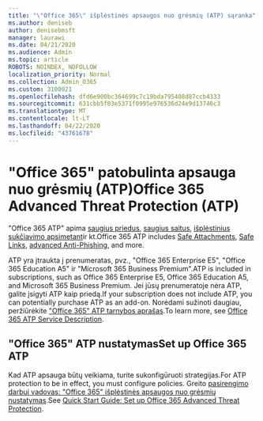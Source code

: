 ```yaml
---
title: "\"Office 365\" išplėstinės apsaugos nuo grėsmių (ATP) sąranka"
ms.author: deniseb
author: denisebmsft
manager: laurawi
ms.date: 04/21/2020
ms.audience: Admin
ms.topic: article
ROBOTS: NOINDEX, NOFOLLOW
localization_priority: Normal
ms.collection: Admin_O365
ms.custom: 3100021
ms.openlocfilehash: dfd6e900bc364699c7c19bda795408d87ccb4333
ms.sourcegitcommit: 631cbb5f03e5371f0995e976536d24e9d13746c3
ms.translationtype: MT
ms.contentlocale: lt-LT
ms.lasthandoff: 04/22/2020
ms.locfileid: "43761678"
---
```

# <a name="office-365-advanced-threat-protection-atp"></a><span data-ttu-id="152db-102">"Office 365" patobulinta apsauga nuo grėsmių (ATP)</span><span class="sxs-lookup"><span data-stu-id="152db-102">Office 365 Advanced Threat Protection (ATP)</span></span>

<span data-ttu-id="152db-103">"Office 365 ATP" apima [saugius priedus](https://docs.microsoft.com/office365/securitycompliance/atp-safe-attachments), [saugius saitus](https://docs.microsoft.com/office365/securitycompliance/atp-safe-links), [išplėstinius sukčiavimo apsimetant](https://docs.microsoft.com/office365/securitycompliance/atp-anti-phishing)ir kt.</span><span class="sxs-lookup"><span data-stu-id="152db-103">Office 365 ATP includes [Safe Attachments](https://docs.microsoft.com/office365/securitycompliance/atp-safe-attachments), [Safe Links](https://docs.microsoft.com/office365/securitycompliance/atp-safe-links), [advanced Anti-Phishing](https://docs.microsoft.com/office365/securitycompliance/atp-anti-phishing), and more.</span></span> 

<span data-ttu-id="152db-104">ATP yra įtraukta į prenumeratas, pvz., "Office 365 Enterprise E5", "Office 365 Education A5" ir "Microsoft 365 Business Premium".</span><span class="sxs-lookup"><span data-stu-id="152db-104">ATP is included in subscriptions, such as Office 365 Enterprise E5, Office 365 Education A5, and Microsoft 365 Business Premium.</span></span> <span data-ttu-id="152db-105">Jei jūsų prenumeratoje nėra ATP, galite įsigyti ATP kaip priedą.</span><span class="sxs-lookup"><span data-stu-id="152db-105">If your subscription does not include ATP, you can potentially purchase ATP as an add-on.</span></span> <span data-ttu-id="152db-106">Norėdami sužinoti daugiau, peržiūrėkite ["Office 365" ATP tarnybos aprašas](https://docs.microsoft.com/office365/servicedescriptions/office-365-advanced-threat-protection-service-description).</span><span class="sxs-lookup"><span data-stu-id="152db-106">To learn more, see [Office 365 ATP Service Description](https://docs.microsoft.com/office365/servicedescriptions/office-365-advanced-threat-protection-service-description).</span></span>

## <a name="set-up-office-365-atp"></a><span data-ttu-id="152db-107">"Office 365" ATP nustatymas</span><span class="sxs-lookup"><span data-stu-id="152db-107">Set up Office 365 ATP</span></span>

<span data-ttu-id="152db-108">Kad ATP apsauga būtų veikiama, turite sukonfigūruoti strategijas.</span><span class="sxs-lookup"><span data-stu-id="152db-108">For ATP protection to be in effect, you must configure policies.</span></span> <span data-ttu-id="152db-109">Greito [pasirengimo darbui vadovas: "Office 365" išplėstinės apsaugos nuo grėsmių nustatymas](https://docs.microsoft.com/office365/securitycompliance/checklist-atp-setup).</span><span class="sxs-lookup"><span data-stu-id="152db-109">See [Quick Start Guide: Set up Office 365 Advanced Threat Protection](https://docs.microsoft.com/office365/securitycompliance/checklist-atp-setup).</span></span>

